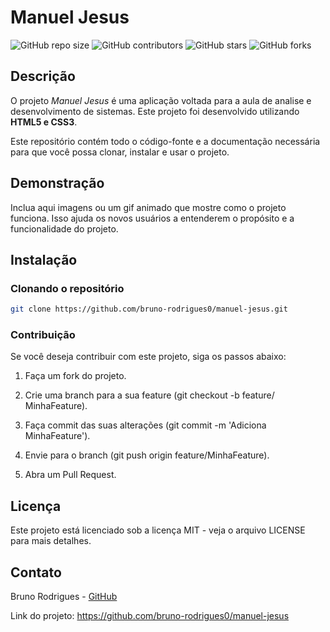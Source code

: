 # Manuel Jesus

![GitHub repo size](https://img.shields.io/github/repo-size/bruno-rodrigues0/manuel-jesus)
![GitHub contributors](https://img.shields.io/github/contributors/bruno-rodrigues0/manuel-jesus)
![GitHub stars](https://img.shields.io/github/stars/bruno-rodrigues0/manuel-jesus?style=social)
![GitHub forks](https://img.shields.io/github/forks/bruno-rodrigues0/manuel-jesus?style=social)

## Descrição

O projeto *Manuel Jesus* é uma aplicação voltada para a aula de analise e desenvolvimento de sistemas. Este projeto foi desenvolvido utilizando **HTML5 e CSS3**. 

Este repositório contém todo o código-fonte e a documentação necessária para que você possa clonar, instalar e usar o projeto.

## Demonstração

Inclua aqui imagens ou um gif animado que mostre como o projeto funciona. Isso ajuda os novos usuários a entenderem o propósito e a funcionalidade do projeto.

## Instalação

<!-- ### Pré-requisitos

Antes de iniciar, certifique-se de que você atendeu aos seguintes requisitos:

- Você instalou a versão mais recente de [linguagem/plataforma utilizada].
- Você tem uma máquina com [sistema operacional compatível].
- Você leu a documentação de [tecnologias principais]. -->

### Clonando o repositório

```bash
git clone https://github.com/bruno-rodrigues0/manuel-jesus.git
```

### Contribuição
Se você deseja contribuir com este projeto, siga os passos abaixo:

1. Faça um fork do projeto.

1. Crie uma branch para a sua feature (git checkout -b feature/ MinhaFeature).

1. Faça commit das suas alterações (git commit -m 'Adiciona MinhaFeature').

1. Envie para o branch (git push origin feature/MinhaFeature).

1. Abra um Pull Request.

## Licença
Este projeto está licenciado sob a licença MIT - veja o arquivo LICENSE para mais detalhes.

## Contato
Bruno Rodrigues - [GitHub](https://github.com/bruno-rodrigues0)

Link do projeto: https://github.com/bruno-rodrigues0/manuel-jesus